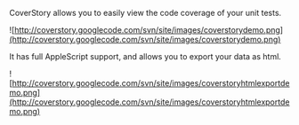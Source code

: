 CoverStory allows you to easily view the code coverage of your unit tests.

![http://coverstory.googlecode.com/svn/site/images/coverstorydemo.png](http://coverstory.googlecode.com/svn/site/images/coverstorydemo.png)

It has full AppleScript support, and allows you to export your data as html.

![http://coverstory.googlecode.com/svn/site/images/coverstoryhtmlexportdemo.png](http://coverstory.googlecode.com/svn/site/images/coverstoryhtmlexportdemo.png)